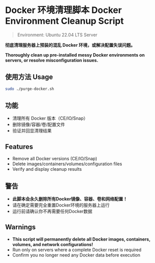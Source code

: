 # Docker 环境清理脚本 Docker Environment Cleanup Script

> Environment: Ubuntu 22.04 LTS Server

**彻底清理服务器上预装的混乱 Docker 环境，或解决配置失误问题。**

**Thoroughly clean up pre-installed messy Docker environments on servers, or resolve misconfiguration issues.**

## 使用方法 Usage
```bash
sudo ./purge-docker.sh  
```

## 功能
- 清理所有 Docker 版本（CE/IO/Snap）
- 删除镜像/容器/卷/配置文件
- 验证并回显清理结果

## Features
- Remove all Docker versions (CE/IO/Snap)
- Delete images/containers/volumes/configuration files
- Verify and display cleanup results

## 警告
- **此脚本会永久删除所有Docker镜像、容器、卷和网络配置！**  
- 请在确定需要完全重置Docker环境的服务器上运行  
- 运行前请确认你不再需要任何Docker数据

## Warnings
- **This script will permanently delete all Docker images, containers, volumes, and network configurations!**
- Run only on servers where a complete Docker reset is required
- Confirm you no longer need any Docker data before execution
